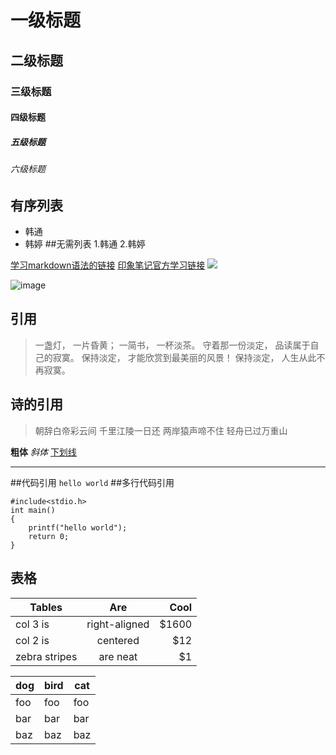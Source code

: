 # 一级标题
## 二级标题
### 三级标题
#### 四级标题
##### 五级标题
###### 六级标题

## 有序列表
- 韩通
- 韩婷
##无需列表
1.韩通
2.韩婷



[学习markdown语法的链接](https://www.jianshu.com/p/q81RER)
[印象笔记官方学习链接](https://list.yinxiang.com/markdown/eef42447-db3f-48ee-827b-1bb34c03eb83.php)
![](https://raw.githubusercontent.com/PhilDonahue/PhilDonahue.github.io/master/005ZbQO8jw1f325n5tpzij30jg17ate4.jpg)

![image](https://timgsa.baidu.com/timg?image&quality=80&size=b9999_10000&sec=1551951368202&di=9e25794a1639b88e6ae197fdd0aa872d&imgtype=0&src=http%3A%2F%2Fh.hiphotos.baidu.com%2Fimage%2Fpic%2Fitem%2F962bd40735fae6cd9456784901b30f2442a70f3c.jpg)

## 引用
> 一盏灯， 一片昏黄； 一简书， 一杯淡茶。 守着那一份淡定， 品读属于自己的寂寞。 保持淡定， 才能欣赏到最美丽的风景！ 保持淡定， 人生从此不再寂寞。

## 诗的引用
>朝辞白帝彩云间
>千里江陵一日还
>两岸猿声啼不住
>轻舟已过万重山

**粗体**
*斜体*
<u>下划线</u>
***


##代码引用
`hello world`
##多行代码引用
```
#include<stdio.h>
int main()
{
    printf("hello world");
    return 0;
}
```
## 表格

| Tables        | Are           | Cool  |
| ------------- |:-------------:| -----:|
| col 3 is      | right-aligned | $1600 |
| col 2 is      | centered      |   $12 |
| zebra stripes | are neat      |    $1 |




dog | bird | cat
----|------|----
foo | foo  | foo
bar | bar  | bar
baz | baz  | baz
